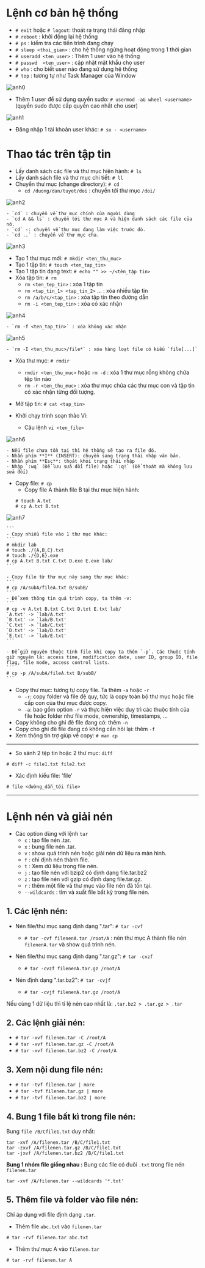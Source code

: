 # Lệnh cơ bản hệ thống

- `# exit` hoặc  `# logout`: thoát ra trạng thái đăng nhập
- `# reboot` : khởi động lại hệ thống
- `# ps` : kiểm tra các tiến trình đang chạy
- `# sleep <thoi_gian>` : cho hệ thống ngừng hoạt động trong 1 thời gian
- `# useradd <ten_user>` : Thêm 1 user vào hệ thống
- `# passwd  <ten_user>` : cập nhật mật khẩu cho user
- `# who` : cho biết user nào đang sử dụng hệ thống
- `# top` : tương tự như Task Manager của Window

![anh0](https://image.prntscr.com/image/hJKkS9bpQPyKYn7_-R87KA.png)
- Thêm 1 user để sử dụng quyền sudo: `# usermod -aG wheel <username>`
(quyền sudo được cấp quyền cao nhất cho user)

![anh1](https://image.prntscr.com/image/ZnSMObcOTciJeQHXjdmtBw.png)

- Đăng nhập 1 tài khoản user khác: `# su - <username>`

# Thao tác trên tập tin


- Lấy danh sách các file và thư mục hiện hành: `# ls` 
- Lấy danh sách file và thư mục chi tiết: `# ll` 
- Chuyển thư mục (change directory): `# cd`
    - `cd /duong/dan/tuyet/doi` : chuyển tới thư mục `/doi/`

![anh2](https://image.prntscr.com/image/gnmNer_JQU6w8y4eyo3UQA.png)

    - `cd` : chuyển về thư mục chính của người dùng
    - `cd A && ls` : chuyển tới thư mục A và hiện danh sách các file của nó.
    - `cd` -: chuyển về thư mục đang làm việc trước đó.
    - `cd ..` : chuyển về thư mục cha.

![anh3](https://image.prntscr.com/image/xP3FxZFER0OS5Wd3xPy6Tw.png)

- Tạo 1 thư mục mới: `# mkdir <ten_thu_muc>`
- Tạo 1 tập tin: `# touch <ten_tap_tin>` 
- Tạo 1 tập tin dạng text: `# echo "" >> ~/<tên_tập tin>` 
- Xóa tập tin: `# rm` 
    - `rm <ten_tep_tin>` : xóa 1 tập tin
    - `rm <tap_tin_1> <tap_tin_2>` ... : xóa nhiều tập tin
    - `rm /a/b/c/<tap_tin>` : xóa tập tin theo đường dẫn
    - `rm -i <ten_tep_tin>` : xóa có xác nhận

![anh4](https://image.prntscr.com/image/KLLm3a8aTq6Sf0FqIcnQmA.png)

    - `rm -f <ten_tap_tin>` : xóa không xác nhận

![anh5](https://image.prntscr.com/image/cAx2vSd0TAmYN7rbUp4cig.png)

    - `rm -I <ten_thu_muc>/file*` : xóa hàng loạt file có kiểu `file[...]`
- Xóa thư mục: `# rmdir`
    - `rmdir <ten_thu_muc>` hoặc `rm -d` : xóa 1 thư mục rỗng không chứa tệp tin nào
    - `rm -r <ten_thu_muc>` : xóa thư mục chứa các thư mục con và tập tin có xác nhận từng đối tượng.

- Mở tập tin: `# cat <tap_tin>`

- Khởi chạy trình soạn thảo Vi: 
    - Câu lệnh `vi <ten_file> `

![anh6](https://image.prntscr.com/image/cVizl7RRRRSj5I2cZPywHA.png)

    - Nếu file chưa tồn tại thì hệ thống sẽ tạo ra file đó.
    - Nhấn phím **I** (INSERT): chuyển sang trạng thái nhập văn bản.
    - Nhấn phím **Esc**: thoát khỏi trạng thái nhập
    - Nhập `:wq` (Để lưu sửa đổi file) hoặc `:q!` (Để thoát mà không lưu sửa đổi)
    
- Copy file: `# cp`
    - Copy file A thành file B tại thư mục hiện hành:
    ```
    # touch A.txt
    # cp A.txt B.txt

![anh7](https://image.prntscr.com/image/x0DToBFRQsywAUX2pILTwA.png)   
 
    ```
    - Copy nhiều file vào 1 thư mục khác:
    ```
    # mkdir lab
    # touch ./{A,B,C}.txt
    # touch ./{D,E}.exe
    # cp A.txt B.txt C.txt D.exe E.exe lab/
    ```

    - Copy file từ thư mục này sang thư mục khác:
    ```
    # cp /A/subA/fileA.txt B/subB/
    ```
    - Để xem thông tin quá trình copy, ta thêm -v: 
    ```
    # cp -v A.txt B.txt C.txt D.txt E.txt lab/
    `A.txt' -> `lab/A.txt'
    `B.txt' -> `lab/B.txt'
    `C.txt' -> `lab/C.txt'
    `D.txt' -> `lab/D.txt'
    `E.txt' -> `lab/E.txt'
    ```

    - Để giữ nguyên thuộc tính file khi copy ta thêm `-p`. Các thuộc tính giữ nguyên là: access time, modification date, user ID, group ID, file flag, file mode, access control lists.
    ```
    # cp -p /A/subA/fileA.txt B/subB/
    ```

- Copy thư mục: tương tự copy file. Ta thêm `-a` hoặc `-r`
    - `-r`: copy folder và file đệ quy, tức là copy toàn bộ thư mục hoặc file cấp con của thư mục được copy.
    - `-a`: bao gồm option `-r` và thực hiện việc duy trì các thuộc tính của file hoặc folder như file mode, ownership, timestamps, ...
- Copy không cho ghi đè file đang có: thêm `-n`
- Copy cho ghi đè file đang có không cần hỏi lại: thêm `-f`
- Xem thông tin trợ giúp về copy: `# man cp`

----

- So sánh 2 tệp tin hoặc 2 thư mục: `diff`
```
# diff -c file1.txt file2.txt
```

- Xác định kiểu file: 'file'
```
# file <đường_dẫn_tới file>
```
---




# Lệnh nén và giải nén

- Các option dùng với lệnh `tar`
    - `c` : tạo file nén .tar.
    - `x` : bung file nén .tar.
    - `v` : show quá trình nén hoặc giải nén dữ liệu ra màn hình.
    - `f` : chỉ định nén thành file.
    - `t` : Xem dữ liệu trong file nén.
    - `j` : tạo file nén với bzip2 có định dạng file.tar.bz2
    - `z` : tạo file nén với gzip có định dạng file.tar.gz.
    - `r` : thêm một file và thư mục vào file nén đã tồn tại.
    - `--wildcards` : tìm và xuất file bất kỳ trong file nén.

## 1. Các lệnh nén:
- Nén file/thư mục sang định dạng ".tar": `# tar -cvf`

    - `# tar -cvf filenenA.tar /root/A` : nén thư mục A thành file nén `filenenA.tar` và show quá trình nén.

-  Nén file/thư mục sang định dạng ".tar.gz": `# tar -cvzf`
    - `# tar -cvzf filenenA.tar.gz /root/A`

- Nén định dạng ".tar.bz2": `# tar -cvjf`
    - `# tar -cvjf filenenA.tar.gz /root/A`

Nếu cùng 1 dữ liệu thì tỉ lệ nén cao nhất là:  `.tar.bz2 > .tar.gz > .tar` 

## 2. Các lệnh giải nén:
- `# tar -xvf filenen.tar -C /root/A`
- `# tar -xvf filenen.tar.gz -C /root/A`
- `# tar -xvf filenen.tar.bz2 -C /root/A`

## 3. Xem nội dung file nén:
- `# tar -tvf filenen.tar | more`
- `# tar -tvf filenen.tar.gz | more`
- `# tar -tvf filenen.tar.bz2 | more`

## 4. Bung 1 file bất kì trong file nén:
Bung `file /B/Cfile1.txt` duy nhất:
```
tar -xvf /A/filenen.tar /B/C/file1.txt
tar -zxvf /A/filenen.tar.gz /B/C/file1.txt
tar -jxvf /A/filenen.tar.bz2 /B/C/file1.txt
```


**Bung 1 nhóm file giống nhau :** 
Bung các file có đuôi `.txt` trong file nén `filenen.tar`
```
tar -xvf /A/filenen.tar --wildcards '*.txt'
```


## 5. Thêm file và folder vào file nén:
Chỉ áp dụng với file định dạng `.tar`.

- Thêm file `abc.txt` vào `filenen.tar`

`# tar -rvf filenen.tar abc.txt` 

- Thêm thư mục A vào `filenen.tar`

`# tar -rvf filenen.tar A` 